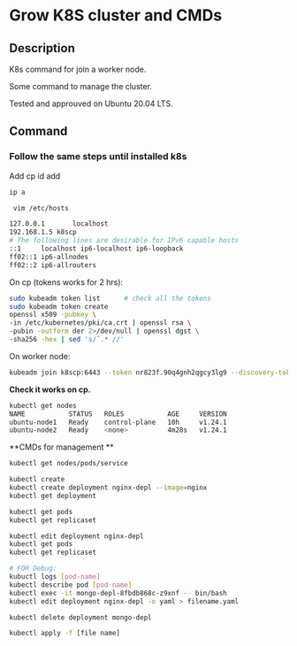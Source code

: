 # Grow K8S cluster and CMDs



## Description 

K8s command for join a worker node. 

Some command to manage the cluster.

Tested and approuved on Ubuntu 20.04 LTS. 



## Command 

### Follow the same steps until installed k8s

Add cp id add

```bash
ip a 
```

```bash
 vim /etc/hosts
```

```bash
127.0.0.1       localhost
192.168.1.5 k8scp
# The following lines are desirable for IPv6 capable hosts
::1     localhost ip6-localhost ip6-loopback
ff02::1 ip6-allnodes
ff02::2 ip6-allrouters
```

On cp (tokens works for 2 hrs):

```bash
sudo kubeadm token list      # check all the tokens
sudo kubeadm token create
openssl x509 -pubkey \
-in /etc/kubernetes/pki/ca.crt | openssl rsa \
-pubin -outform der 2>/dev/null | openssl dgst \
-sha256 -hex | sed 's/ˆ.* //'
```

On worker node:

```bash
kubeadm join k8scp:6443 --token nr823f.90q4gnh2qgcy3lg9 --discovery-token-ca-cert-hash sha256:50d3f0bf1e69060deeab80dd672241f6fb3b6e308e02b54457544fc422f5e9e3 
```

**Check it works on cp.**

```bash
kubectl get nodes
NAME           STATUS   ROLES           AGE     VERSION
ubuntu-node1   Ready    control-plane   10h     v1.24.1
ubuntu-node2   Ready    <none>          4m28s   v1.24.1
```



**CMDs for management **

```bash
kubectl get nodes/pods/service  

kubectl create
kubectl create deployment nginx-depl --image=nginx 
kubectl get deployment

kubectl get pods
kubectl get replicaset

kubectl edit deployment nginx-depl
kubectl get pods 
kubectl get replicaset

# FOR Debug:
kubuctl logs [pod-name]
kubectl describe pod [pod-name]
kubectl exec -it mongo-depl-8fbdb868c-z9xnf -- bin/bash
kubectl edit deployment nginx-depl -o yaml > filename.yaml

kubectl delete deployment mongo-depl

kubectl apply -f [file name]
```

